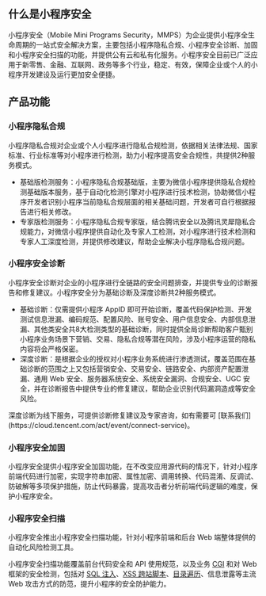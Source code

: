 ## 什么是小程序安全
小程序安全（Mobile Mini Programs Security，MMPS）为企业提供小程序全生命周期的一站式安全解决方案，主要包括小程序隐私合规、小程序安全诊断、加固和小程序安全扫描的功能，并提供公有云和私有化服务。小程序安全目前已广泛应用于新零售、金融、互联网、政务等多个行业，稳定、有效，保障企业或个人的小程序开发建设及运行更加安全便捷。

## 产品功能
### 小程序隐私合规
小程序隐私合规对企业或个人小程序进行隐私合规检测，依据相关法律法规、国家标准、行业标准等对小程序进行检测，助力小程序提高安全合规性，共提供2种服务模式。
- 基础版检测服务：小程序隐私合规基础版，主要为微信小程序提供隐私合规检测基础版本服务，基于自动化检测引擎对小程序进行技术检测，协助微信小程序开发者识别小程序当前隐私合规层面的相关基础问题，开发者可自行根据报告进行相关修改。
- 专家版检测服务：小程序隐私合规专家版，结合腾讯安全以及腾讯灵犀隐私合规能力，对微信小程序提供自动化及专家人工检测，对小程序进行技术检测和专家人工深度检测，并提供修改建议，帮助企业解决小程序隐私合规问题。

### 小程序安全诊断[](id:XCXAQZD)
小程序安全诊断对企业的小程序进行全链路的安全问题排查，并提供专业的诊断报告和修复建议。小程序安全分为基础诊断及深度诊断共2种服务模式。
- 基础诊断：仅需提供小程序 AppID 即可开始诊断，覆盖代码保护检测、开发测试信息泄漏、编码规范、配置风险、账号安全、用户信息安全、内部信息泄漏、其他类安全共8大检测类型的基础诊断，同时提供全局诊断帮助客户甄别小程序业务场景下营销、交易、隐私合规等潜在风险，涉及小程序运营的隐私内容将会严格保密。
- 深度诊断：是根据企业的授权对小程序业务系统进行渗透测试，覆盖范围在基础诊断的范围之上又包括营销安全、交易安全、链路安全、内部资产配置泄漏、通用 Web 安全、服务器系统安全、系统安全漏洞、合规安全、UGC 安全，并在诊断报告中提供专业的修复建议，帮助企业识别代码漏洞造成等安全风险。
<dx-alert infotype="explain" title="说明">
深度诊断为线下服务，可提供诊断修复建议及专家咨询，如有需要可 [联系我们](https://cloud.tencent.com/act/event/connect-service)。
</dx-alert> 

### 小程序安全加固
小程序安全提供小程序安全加固功能，在不改变应用源代码的情况下，针对小程序前端代码进行加密，实现字符串加密、属性加密、调用转换、代码混淆、反调试、防破解等多项保护措施，防止代码暴露，提高攻击者分析前端代码逻辑的难度，保护小程序安全。

### 小程序安全扫描
小程序安全推出小程序安全扫描功能，针对小程序前端和后台 Web 端整体提供的自动化风险检测工具。

小程序安全扫描功能覆盖前台代码安全和 API 使用规范，以及业务 [CGI](https://cloud.tencent.com/document/product/1223/44259) 和对 Web 框架的安全检测，包括对 [SQL 注入](https://cloud.tencent.com/document/product/1223/44259)、[XSS 跨站脚本](https://cloud.tencent.com/document/product/1223/44259)、[目录遍历](https://cloud.tencent.com/document/product/1223/44259)、信息泄露等主流 Web 攻击方式的防范，提升小程序的安全防护能力。
